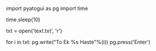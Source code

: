 import pyatogui as pg
import time

time.sleep(10)

txt = open('text.txt', 'r')

for i in txt:
    pg.write("To Ek %s Haste"%(i))
    pg.press('Enter')
